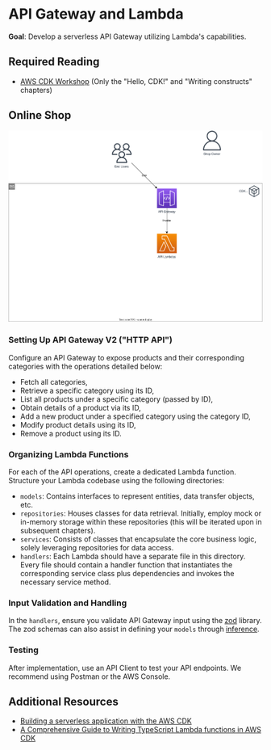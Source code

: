 # API Gateway and Lambda

**Goal**: Develop a serverless API Gateway utilizing Lambda's capabilities.

## Required Reading

- [AWS CDK Workshop](https://cdkworkshop.com/20-typescript/30-hello-cdk.html) (Only the "Hello, CDK!" and "Writing constructs" chapters)

## Online Shop

![Overview](./diagrams/010-apigw-and-lambda.drawio.svg "Overview")

### Setting Up API Gateway V2 ("HTTP API")
Configure an API Gateway to expose products and their corresponding categories with the operations detailed below:
 - Fetch all categories,
 - Retrieve a specific category using its ID,
 - List all products under a specific category (passed by ID),
 - Obtain details of a product via its ID,
 - Add a new product under a specified category using the category ID,
 - Modify product details using its ID,
 - Remove a product using its ID.

### Organizing Lambda Functions
For each of the API operations, create a dedicated Lambda function. Structure your Lambda codebase using the following directories:
 - `models`: Contains interfaces to represent entities, data transfer objects, etc.
 - `repositories`: Houses classes for data retrieval. Initially, employ mock or in-memory storage within these repositories (this will be iterated upon in subsequent chapters).
 - `services`: Consists of classes that encapsulate the core business logic, solely leveraging repositories for data access.
 - `handlers`: Each Lambda should have a separate file in this directory. Every file should contain a handler function that instantiates the corresponding service class plus dependencies and invokes the necessary service method.

### Input Validation and Handling
In the `handlers`, ensure you validate API Gateway input using the [zod](https://www.npmjs.com/package/zod) library. The zod schemas can also assist in defining your `models` through [inference](https://www.npmjs.com/package/zod#type-inference).

### Testing

After implementation, use an API Client to test your API endpoints. We recommend using Postman or the AWS Console.

## Additional Resources

- [Building a serverless application with the AWS CDK](https://docs.aws.amazon.com/cdk/v2/guide/serverless_example.html)
- [A Comprehensive Guide to Writing TypeScript Lambda functions in AWS CDK](https://bobbyhadz.com/blog/aws-cdk-typescript-lambda)
